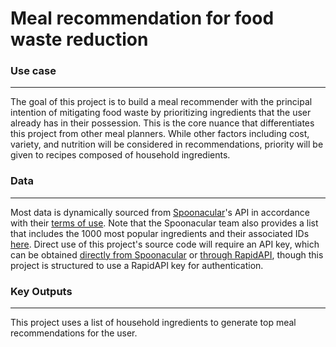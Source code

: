 # Meal recommendation for food waste reduction

### Use case
---

The goal of this project is to build a meal recommender with the principal intention of mitigating food waste by prioritizing ingredients that the user already has in their possession. This is the core nuance that differentiates this project from other meal planners. While other factors including cost, variety, and nutrition will be considered in recommendations, priority will be given to recipes composed of household ingredients.

### Data
---

Most data is dynamically sourced from [Spoonacular](https://spoonacular.com/)'s API in accordance with their [terms of use](https://spoonacular.com/food-api/terms). Note that the Spoonacular team also provides a list that includes the 1000 most popular ingredients and their associated IDs [here](https://spoonacular.com/food-api/docs#List-of-Ingredients). Direct use of this project's source code will require an API key, which can be obtained [directly from Spoonacular](https://spoonacular.com/food-api/console#Dashboard) or [through RapidAPI](https://rapidapi.com/spoonacular/api/recipe-food-nutrition/), though this project is structured to use a RapidAPI key for authentication.

### Key Outputs
---

This project uses a list of household ingredients to generate top meal recommendations for the user.